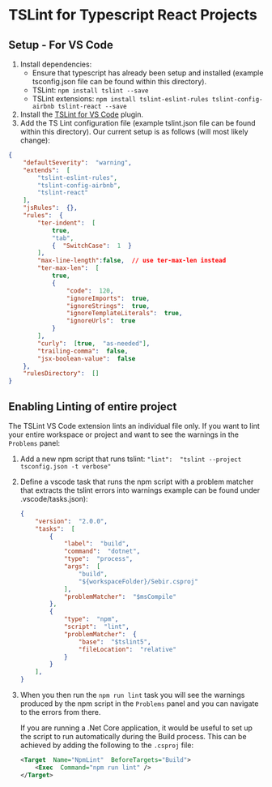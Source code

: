# TSLint for Typescript React Projects
## Setup - For VS Code
1. Install dependencies:
	- Ensure that typescript has already been setup and installed (example tsconfig.json file can be found within this directory).
	- TSLint:
	`npm install tslint --save`
	- TSLint extensions:
	`npm install tslint-eslint-rules tslint-config-airbnb tslint-react --save`
2. Install the [TSLint for VS Code](https://marketplace.visualstudio.com/items?itemName=eg2.tslint) plugin.
3. Add the TS Lint configuration file (example tslint.json file can be found within this directory). Our current setup is as follows (will most likely change):
```json
{
	"defaultSeverity":  "warning",
	"extends":  [
		"tslint-eslint-rules",
		"tslint-config-airbnb",
		"tslint-react"
	],
	"jsRules":  {},
	"rules":  {
		"ter-indent":  [
			true,
			"tab",
			{  "SwitchCase":  1  }
		],
		"max-line-length":false,  // use ter-max-len instead
		"ter-max-len":  [
			true,
			{
				"code":  120,
				"ignoreImports":  true,
				"ignoreStrings":  true,
				"ignoreTemplateLiterals":  true,
				"ignoreUrls":  true
			}
		],
		"curly":  [true,  "as-needed"],
		"trailing-comma":  false,
		"jsx-boolean-value":  false
	},
	"rulesDirectory":  []
}
```
## Enabling Linting of entire project
The TSLint VS Code extension lints an individual file only. If you want to lint your entire workspace or project and want to see the warnings in the `Problems` panel:
1. Add a new npm script that runs tslint:
	`"lint":  "tslint --project tsconfig.json -t verbose"`
2. Define a vscode task that runs the npm script with a problem matcher that extracts the tslint errors into warnings example can be found under .vscode/tasks.json):
	```json
	{
		"version":  "2.0.0",
		"tasks":  [
			{
				"label":  "build",
				"command":  "dotnet",
				"type":  "process",
				"args":  [
					"build",
					"${workspaceFolder}/Sebir.csproj"
				],
				"problemMatcher":  "$msCompile"
			},
			{
				"type":  "npm",
				"script":  "lint",
				"problemMatcher":  {
					"base":  "$tslint5",
					"fileLocation":  "relative"
				}
			}
		],
	}
	```
3. When you then run the `npm run lint` task you will see the warnings produced by the npm script in the `Problems` panel and you can navigate to the errors from there. 
	
	If you are running a .Net Core application, it would be useful to set up the script to run automatically during the Build process. This can be achieved by adding the following to the `.csproj` file:
	```xml
	<Target  Name="NpmLint"  BeforeTargets="Build">
		<Exec  Command="npm run lint" />
	</Target>
	```